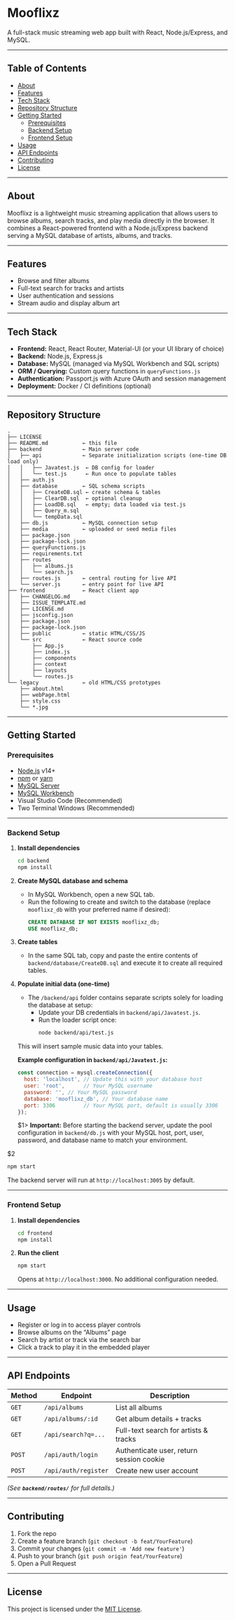 # Mooflixz



A full-stack music streaming web app built with React, Node.js/Express, and MySQL.

---

## Table of Contents

- [About](#about)
- [Features](#features)
- [Tech Stack](#tech-stack)
- [Repository Structure](#repository-structure)
- [Getting Started](#getting-started)
  - [Prerequisites](#prerequisites)
  - [Backend Setup](#backend-setup)
  - [Frontend Setup](#frontend-setup)
- [Usage](#usage)
- [API Endpoints](#api-endpoints)
- [Contributing](#contributing)
- [License](#license)

---

## About

Mooflixz is a lightweight music streaming application that allows users to browse albums, search tracks, and play media directly in the browser. It combines a React-powered frontend with a Node.js/Express backend serving a MySQL database of artists, albums, and tracks.

---

## Features

- Browse and filter albums
- Full-text search for tracks and artists
- User authentication and sessions
- Stream audio and display album art

---

## Tech Stack

- **Frontend:** React, React Router, Material-UI (or your UI library of choice)
- **Backend:** Node.js, Express.js
- **Database:** MySQL (managed via MySQL Workbench and SQL scripts)
- **ORM / Querying:** Custom query functions in `queryFunctions.js`
- **Authentication:** Passport.js with Azure OAuth and session management
- **Deployment:** Docker / CI definitions (optional)

---

## Repository Structure

```
.
├── LICENSE
├── README.md           ← this file
├── backend             ← Main server code
│   ├── api             ← Separate initialization scripts (one-time DB load only)
│   │   ├── Javatest.js  ← DB config for loader
│   │   └── test.js      ← Run once to populate tables
│   ├── auth.js
│   ├── database        ← SQL schema scripts
│   │   ├── CreateDB.sql ← create schema & tables
│   │   ├── ClearDB.sql  ← optional cleanup
│   │   ├── LoadDB.sql   ← empty; data loaded via test.js
│   │   ├── Query_m.sql
│   │   └── tempData.sql
│   ├── db.js           ← MySQL connection setup
│   ├── media           ← uploaded or seed media files
│   ├── package.json
│   ├── package-lock.json
│   ├── queryFunctions.js
│   ├── requirements.txt
│   ├── routes
│   │   ├── albums.js
│   │   └── search.js
│   ├── routes.js       ← central routing for live API
│   └── server.js       ← entry point for live API
├── frontend            ← React client app
│   ├── CHANGELOG.md
│   ├── ISSUE_TEMPLATE.md
│   ├── LICENSE.md
│   ├── jsconfig.json
│   ├── package.json
│   ├── package-lock.json
│   ├── public          ← static HTML/CSS/JS
│   └── src             ← React source code
│       ├── App.js
│       ├── index.js
│       ├── components
│       ├── context
│       ├── layouts
│       └── routes.js
└── legacy              ← old HTML/CSS prototypes
    ├── about.html
    ├── webPage.html
    ├── style.css
    └── *.jpg
```

---

## Getting Started

### Prerequisites

- [Node.js](https://nodejs.org/) v14+
- [npm](https://www.npmjs.com/) or [yarn](https://yarnpkg.com/)
- [MySQL Server](https://dev.mysql.com/downloads/mysql/)
- [MySQL Workbench](https://www.mysql.com/products/workbench/)
- Visual Studio Code (Recommended)
- Two Terminal Windows (Recommended)

---

### Backend Setup

1. **Install dependencies**  
   ```bash
   cd backend
   npm install
   ```
2. **Create MySQL database and schema**  
   - In MySQL Workbench, open a new SQL tab.  
   - Run the following to create and switch to the database (replace `mooflixz_db` with your preferred name if desired):  
     ```sql
     CREATE DATABASE IF NOT EXISTS mooflixz_db;
     USE mooflixz_db;
     ```  
3. **Create tables**  
   - In the same SQL tab, copy and paste the entire contents of `backend/database/CreateDB.sql` and execute it to create all required tables.  
4. **Populate initial data (one-time)**  
   - The `/backend/api` folder contains separate scripts solely for loading the database at setup:
     - Update your DB credentials in `backend/api/Javatest.js`.
     - Run the loader script once:
       ```bash
       node backend/api/test.js
       ```
   This will insert sample music data into your tables.

   **Example configuration in `backend/api/Javatest.js`:**
   ```js
   const connection = mysql.createConnection({
     host: 'localhost', // Update this with your database host
     user: 'root',      // Your MySQL username
     password: '', // Your MySQL password
     database: 'mooflixz_db', // Your database name
     port: 3306         // Your MySQL port, default is usually 3306
   });
   ```

   $1> **Important:** Before starting the backend server, update the pool configuration in `backend/db.js` with your MySQL host, port, user, password, and database name to match your environment.

$2  
   ```bash
   npm start
   ```
   The backend server will run at `http://localhost:3005` by default.

---

### Frontend Setup

1. **Install dependencies**
   ```bash
   cd frontend
   npm install
   ```
2. **Run the client**
   ```bash
   npm start
   ```
   Opens at `http://localhost:3000`. No additional configuration needed.

---

## Usage

- Register or log in to access player controls
- Browse albums on the “Albums” page
- Search by artist or track via the search bar
- Click a track to play it in the embedded player

---

## API Endpoints

| Method | Endpoint             | Description                              |
| ------ | -------------------- | ---------------------------------------- |
| `GET`  | `/api/albums`        | List all albums                          |
| `GET`  | `/api/albums/:id`    | Get album details + tracks               |
| `GET`  | `/api/search?q=...`  | Full-text search for artists & tracks    |
| `POST` | `/api/auth/login`    | Authenticate user, return session cookie |
| `POST` | `/api/auth/register` | Create new user account                  |

*(See ********`backend/routes/`******** for full details.)*

---

## Contributing

1. Fork the repo
2. Create a feature branch (`git checkout -b feat/YourFeature`)
3. Commit your changes (`git commit -m 'Add new feature'`)
4. Push to your branch (`git push origin feat/YourFeature`)
5. Open a Pull Request

---

## License

This project is licensed under the [MIT License](LICENSE).

